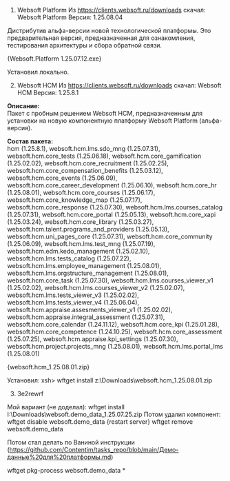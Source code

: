 

1. Websoft Platform
Из https://clients.websoft.ru/downloads скачал:
Websoft Platform
Версия: 1.25.08.04

Дистрибутив альфа-версии новой технологической платформы. Это предварительная версия, предназначенная для ознакомления, тестирования архитектуры и сбора обратной связи.

{Websoft.Platform 1.25.07.12.exe}

Установил локально.

2. Websoft HCM
Из https://clients.websoft.ru/downloads скачал:
Websoft HCM
Версия: 1.25.8.1

**Описание:**  
Пакет с пробным решением Websoft HCM, предназначенным для установки на новую компонентную платформу Websoft Platform (альфа-версия).  
  
**Состав пакета:**  
hcm (1.25.8.1), websoft.hcm.lms.sdo_mng (1.25.07.31), websoft.hcm.core_tests (1.25.06.18), websoft.hcm.core_gamification (1.25.02.02), websoft.hcm.core_recruitment (1.25.02.25), websoft.hcm.core_compensation_benefits (1.25.03.12), websoft.hcm.core_events (1.25.06.09), websoft.hcm.core_career_development (1.25.06.10), websoft.hcm.core_hr (1.25.08.01), websoft.hcm.core_courses (1.25.06.17), websoft.hcm.core_knowledge_map (1.25.07.17), websoft.hcm.core_response (1.25.07.30), websoft.hcm.lms.courses_catalog (1.25.07.31), websoft.hcm.core_portal (1.25.05.13), websoft.hcm.core_xapi (1.25.03.24), websoft.hcm.core_library (1.25.03.27), websoft.hcm.talent.programs_and_providers (1.25.05.13), websoft.hcm.uni_pages_core (1.25.07.31), websoft.hcm.core_community (1.25.06.09), websoft.hcm.lms.test_mng (1.25.07.19), websoft.hcm.edm.kedo_management (1.25.02.10), websoft.hcm.lms.tests_catalog (1.25.07.22), websoft.hcm.lms.employee_management (1.25.08.01), websoft.hcm.lms.orgstructure_management (1.25.08.01), websoft.hcm.core_task (1.25.07.30), websoft.hcm.lms.courses_viewer_v1 (1.25.02.02), websoft.hcm.lms.courses_viewer_v2 (1.25.02.07), websoft.hcm.lms.tests_viewer_v3 (1.25.02.02), websoft.hcm.lms.tests_viewer_v4 (1.25.06.04), websoft.hcm.appraise.assesments_viewer_v1 (1.25.02.02), websoft.hcm.appraise.integral_assessment (1.25.07.31), websoft.hcm.core_calendar (1.24.11.12), websoft.hcm.core_kpi (1.25.01.28), websoft.hcm.core_competence (1.24.10.25), websoft.hcm.core_assessment (1.25.07.25), websoft.hcm.appraise.kpi_settings (1.25.07.30), websoft.hcm.project.projects_mng (1.25.08.01), websoft.hcm.lms.portal_lms (1.25.08.01)

{websoft.hcm_1.25.08.01.zip}

Установил:
xsh> wftget install  z:\\Downloads\\websoft.hcm_1.25.08.01.zip


3. 3e2rewrf



Мой вариант (не доделал):
wftget install I:\Downloads\websoft.demo_data_1.25.07.25.zip
Потом удалил компонент:
wftget disable websoft.demo_data
{restart server}
wftget remove websoft.demo_data


Потом стал делать по Ваниной инструкции
(https://github.com/Contentim/tasks_repo/blob/main/Демо-данные%20для%20платформы.md)

wftget pkg-process websoft.demo_data *



